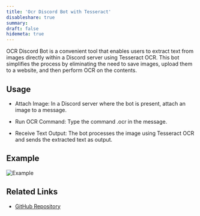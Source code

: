 ```yaml
---
title: 'Ocr Discord Bot with Tesseract'
disableshare: true
summary: 
draft: false
hidemeta: true
---
```


OCR Discord Bot is a convenient tool that enables users to extract text from images directly within a Discord server using Tesseract OCR. This bot simplifies the process by eliminating the need to save images, upload them to a website, and then perform OCR on the contents.

## Usage

- Attach Image: In a Discord server where the bot is present, attach an image to a message.

- Run OCR Command: Type the command .ocr in the message.

- Receive Text Output: The bot processes the image using Tesseract OCR and sends the extracted text as output.

## Example

![Example](/images/projects/ocr-discord-bot/example.png)

## Related Links

- [GitHub Repository](https://github.com/vishruthdevan/ocr-discord-bot/)